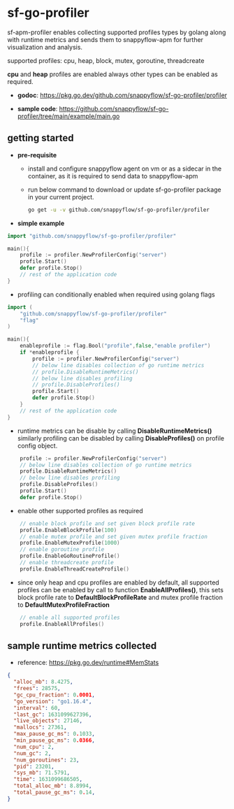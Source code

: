 # sf-go-profiler

sf-apm-profiler enables collecting supported profiles types by golang along with runtime metrics
and sends them to snappyflow-apm for further visualization and analysis.

supported profiles: cpu, heap, block, mutex, goroutine, threadcreate

**cpu** and **heap** profiles are enabled always other types can be enabled as required.

- **godoc**: <https://pkg.go.dev/github.com/snappyflow/sf-go-profiler/profiler>

- **sample code**: <https://github.com/snappyflow/sf-go-profiler/tree/main/example/main.go>

## getting started

- **pre-requisite**

  - install and configure snappyflow agent on vm or as a sidecar in the container, as it is required to send data to snappyflow-apm
  - run below command to download or update sf-go-profiler package in your current project.

    ```bash
    go get -u -v github.com/snappyflow/sf-go-profiler/profiler
    ```

- **simple example**

```go
import "github.com/snappyflow/sf-go-profiler/profiler"

main(){
    profile := profiler.NewProfilerConfig("server")
    profile.Start()
    defer profile.Stop()
    // rest of the application code
}
```

- profiling can conditionally enabled when required using golang flags

```go
import (
    "github.com/snappyflow/sf-go-profiler/profiler"
    "flag"
)

main(){
    enableprofile := flag.Bool("profile",false,"enable profiler")
    if *enableprofile {
        profile := profiler.NewProfilerConfig("server")
        // below line disables collection of go runtime metrics
        // profile.DisableRuntimeMetrics()
        // below line disables profiling
        // profile.DisableProfiles()
        profile.Start()
        defer profile.Stop()
    }
    // rest of the application code
}
```

- runtime metrics can be disable by calling **DisableRuntimeMetrics()** similarly profiling can be disabled by calling **DisableProfiles()** on profile config object.

```go
    profile := profiler.NewProfilerConfig("server")
    // below line disables collection of go runtime metrics
    profile.DisableRuntimeMetrics()
    // below line disables profiling
    profile.DisableProfiles()
    profile.Start()
    defer profile.Stop()
```

- enable other supported profiles as required

```go
    // enable block profile and set given block profile rate
    profile.EnableBlockProfile(100)
    // enable mutex profile and set given mutex profile fraction
    profile.EnableMutexProfile(1000)
    // enable goroutine profile
    profile.EnableGoRoutineProfile()
    // enable threadcreate profile
    profile.EnableThreadCreateProfile()
```

- since only heap and cpu profiles are enabled by default, all supported profiles can be enabled by call to function **EnableAllProfiles()**,
this sets block profile rate to **DefaultBlockProfileRate** and mutex profile fraction to **DefaultMutexProfileFraction**

```go
    // enable all supported profiles
    profile.EnableAllProfiles()
```

## sample runtime metrics collected

- reference: <https://pkg.go.dev/runtime#MemStats>

```json
{
  "alloc_mb": 8.4275,
  "frees": 28575,
  "gc_cpu_fraction": 0.0001,
  "go_version": "go1.16.4",
  "interval": 60,
  "last_gc": 1631099627396,
  "live_objects": 27146,
  "mallocs": 27361,
  "max_pause_gc_ms": 0.1033,
  "min_pause_gc_ms": 0.0366,
  "num_cpu": 2,
  "num_gc": 2,
  "num_goroutines": 23,
  "pid": 23201,
  "sys_mb": 71.5791,
  "time": 1631099686505,
  "total_alloc_mb": 8.8994,
  "total_pause_gc_ms": 0.14,
}
```
